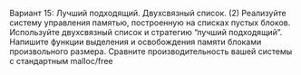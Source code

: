 Вариант 15: Лучший подходящий. Двухсвязный список. (2)
Реализуйте систему управления памятью, построенную на списках пустых блоков. Используйте
двухсвязный список и стратегию “лучший подходящий”.
Напишите функции выделения и освобождения памяти блоками произвольного размера.
Сравните производительность вашей системы с стандартным malloc/free